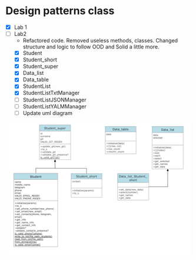 # Design patterns class 


- [x] Lab 1
- [ ] Lab2
   - Refactored code. Removed useless methods, classes. Changed structure and logic to follow OOD and Solid a little more. 
   - [x] Student
   - [x] Student_short
   - [x] Student_super
   - [x] Data_list
   - [x] Data_table
   - [x] StudentList
   - [x] StudentListTxtManager
   - [ ] StudentListJSONManager
   - [ ] StudentListYALMManager
   - [ ] Update uml diagram

<img width="700" alt="Lab2" src="Images/Lab2.png?raw=true">
